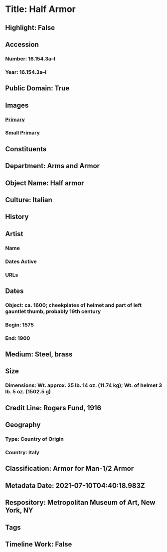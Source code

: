 # Title: Half Armor
## Highlight: False
## Accession
### Number: 16.154.3a–l
### Year: 16.154.3a–l
## Public Domain: True
## Images
### [Primary](https://images.metmuseum.org/CRDImages/aa/original/16.154.3al_178506_May2015.jpg)
### [Small Primary](https://images.metmuseum.org/CRDImages/aa/web-large/16.154.3al_178506_May2015.jpg)
## Constituents
## Department: Arms and Armor
## Object Name: Half armor
## Culture: Italian
## History
## Artist
### Name
### Dates Active
### URLs
## Dates
### Object: ca. 1600; cheekplates of helmet and part of left gauntlet thumb, probably 19th century
### Begin: 1575
### End: 1900
## Medium: Steel, brass
## Size
### Dimensions: Wt. approx. 25 lb. 14 oz. (11.74 kg); Wt. of helmet 3 lb. 5 oz. (1502.5 g)
## Credit Line: Rogers Fund, 1916
## Geography
### Type: Country of Origin
### Country: Italy
## Classification: Armor for Man-1/2 Armor
## Metadata Date: 2021-07-10T04:40:18.983Z
## Respository: Metropolitan Museum of Art, New York, NY
## Tags
## Timeline Work: False
